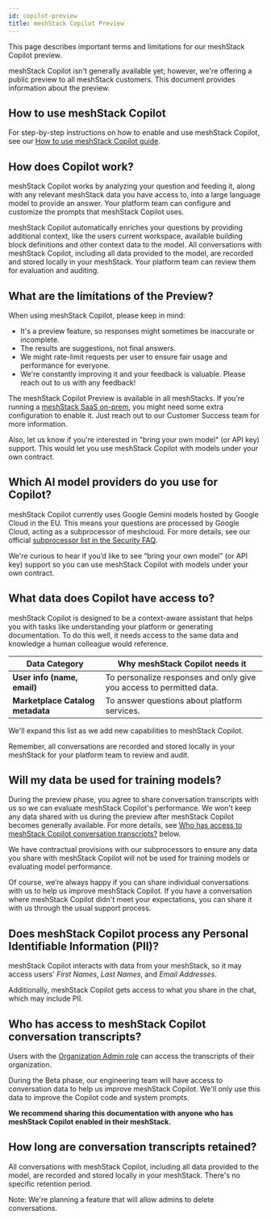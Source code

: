 ```yaml
---
id: copilot-preview
title: meshStack Copilot Preview
---
```


This page describes important terms and limitations for our meshStack Copilot preview.

meshStack Copilot isn't generally available yet; however, we're offering a public preview to all meshStack customers. This document provides information about the preview.

## How to use meshStack Copilot

For step-by-step instructions on how to enable and use meshStack Copilot, see our [How to use meshStack Copilot guide](./meshstack.how-to.copilot.md).

## How does Copilot work?

meshStack Copilot works by analyzing your question and feeding it, along with any relevant meshStack data you have access to, into a large language model to provide an answer. Your platform team can configure and customize the prompts that meshStack Copilot uses.

meshStack Copilot automatically enriches your questions by providing additional context, like the users current workspace, available building block definitions and other context data to the model. All conversations with meshStack Copilot, including all data provided to the model, are recorded and stored locally in your meshStack. Your platform team can review them for evaluation and auditing.

## What are the limitations of the Preview?

When using meshStack Copilot, please keep in mind:

- It's a preview feature, so responses might sometimes be inaccurate or incomplete.
- The results are suggestions, not final answers.
- We might rate-limit requests per user to ensure fair usage and performance for everyone.
- We're constantly improving it and your feedback is valuable. Please reach out to us with any feedback!

The meshStack Copilot Preview is available in all meshStacks. If you're running a [meshStack SaaS on-prem](./meshstack.managed-service.md#meshstack-saas-on-prem), you might need some extra configuration to enable it. Just reach out to our Customer Success team for more information.

Also, let us know if you're interested in "bring your own model" (or API key) support. This would let you use meshStack Copilot with models under your own contract.

## Which AI model providers do you use for Copilot?

meshStack Copilot currently uses Google Gemini models hosted by Google Cloud in the EU. This means your questions are processed by Google Cloud, acting as a subprocessor of meshcloud. For more details, see our official [subprocessor list in the Security FAQ](./faq.md#subprocessors).

We're curious to hear if you’d like to see “bring your own model” (or API key) support so you can use meshStack Copilot with models under your own contract.

## What data does Copilot have access to?

meshStack Copilot is designed to be a context-aware assistant that helps you with tasks like understanding your platform or generating documentation. To do this well, it needs access to the same data and knowledge a human colleague would reference.

| **Data Category** | **Why meshStack Copilot needs it** |
| -- | -- |
| **User info (name, email)** | To personalize responses and only give you access to permitted data. |
| **Marketplace Catalog metadata** | To answer questions about platform services. |

We'll expand this list as we add new capabilities to meshStack Copilot.

Remember, all conversations are recorded and stored locally in your meshStack for your platform team to review and audit.

## Will my data be used for training models?

During the preview phase, you agree to share conversation transcripts with us so we can evaluate meshStack Copilot's performance. We won't keep any data shared with us during the preview after meshStack Copilot becomes generally available. For more details, see [Who has access to meshStack Copilot conversation transcripts?](#who-has-access-to-meshstack-copilot-conversation-transcripts) below.

We have contractual provisions with our subprocessors to ensure any data you share with meshStack Copilot will not be used for training models or evaluating model performance.

Of course, we’re always happy if you can share individual conversations with us to help us improve meshStack Copilot. If you have a conversation where meshStack Copilot didn't meet your expectations, you can share it with us through the usual support process.

## Does meshStack Copilot process any Personal Identifiable Information (PII)?

meshStack Copilot interacts with data from your meshStack, so it may access users' *First Names*, *Last Names*, and *Email Addresses*.

Additionally, meshStack Copilot gets access to what you share in the chat, which may include PII.

## Who has access to meshStack Copilot conversation transcripts?

Users with the [Organization Admin role](https://docs.meshcloud.io/docs/administration.index.html) can access the transcripts of their organization.

During the Beta phase, our engineering team will have access to conversation data to help us improve meshStack Copilot. We'll only use this data to improve the Copilot code and system prompts.

**We recommend sharing this documentation with anyone who has meshStack Copilot enabled in their meshStack.**

## How long are conversation transcripts retained?

All conversations with meshStack Copilot, including all data provided to the model, are recorded and stored locally in your meshStack. There's no specific retention period.

Note: We're planning a feature that will allow admins to delete conversations.
